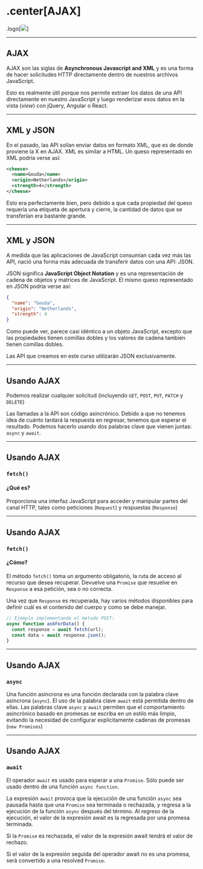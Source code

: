 # .center[AJAX]

.logo[![](https://pataruco.github.io/ga-assets/assets/logos/ga.svg)]

---

## AJAX

AJAX son las siglas de **Asynchronous Javascript and XML** y es una forma de hacer solicitudes HTTP directamente dentro de nuestros archivos JavaScript.

Esto es realmente útil porque nos permite extraer los datos de una API directamente en nuestro JavaScript y luego renderizar esos datos en la vista (_view_) con jQuery, Angular o React.

---

## XML y JSON

En el pasado, las API solían enviar datos en formato XML, que es de donde proviene la X en AJAX. XML es similar a HTML. Un queso representado en XML podría verse así:

```xml
<cheese>
  <name>Gouda</name>
  <origin>Netherlands</origin>
  <strength>4</strength>
</cheese>
```

Esto era perfectamente bien, pero debido a que cada propiedad del queso requería una etiqueta de apertura y cierre, la cantidad de datos que se transferían era bastante grande.

---

## XML y JSON

A medida que las aplicaciones de JavaScript consumían cada vez más las API, nació una forma más adecuada de transferir datos con una API: JSON.

JSON significa **JavaScript Object Notation** y es una representación de cadena de objetos y matrices de JavaScript. El mismo queso representado en JSON podría verse así:

```json
{
  "name": "Gouda",
  "origin": "Netherlands",
  "strength": 4
}
```

Como puede ver, parece casi idéntico a un objeto JavaScript, excepto que las propiedades tienen comillas dobles y los valores de cadena también tienen comillas dobles.

Las API que creamos en este curso utilizarán JSON exclusivamente.

---

## Usando AJAX

Podemos realizar cualquier solicitud (incluyendo `GET`, `POST`, `PUT`, `PATCH` y `DELETE`)

Las llamadas a la API son código asincrónico. Debido a que no tenemos idea de cuánto tardará la respuesta en regresar, tenemos que esperar el resultado. Podemos hacerlo usando dos palabras clave que vienen juntas: `async` y `await`.

---

## Usando AJAX

### `fetch()`

#### ¿Qué es?

Proporciona una interfaz JavaScript para acceder y manipular partes del canal HTTP, tales como peticiones (`Request`) y respuestas (`Response`)

---

## Usando AJAX

### `fetch()`

#### ¿Cómo? 

El método `fetch()` toma un argumento obligatorio, la ruta de acceso al recurso que desea recuperar. Devuelve una `Promise` que resuelve en `Response` a esa petición, sea o no correcta.

Una vez que `Response` es recuperada, hay varios métodos disponibles para definir cuál es el contenido del cuerpo y como se debe manejar.

```js
// Ejemplo implementando el metodo POST:
async function askForData() {
  const response = await fetch(url);
  const data = await response.json();
}
```

---

## Usando AJAX

### `async`

Una función asíncrona es una función declarada con la palabra clave asíncrona (`async`). El uso de la palabra clave `await` está permitida dentro de ellas. Las palabras clave `async` y `await` permiten que el comportamiento asincrónico basado en promesas se escriba en un estilo más limpio, evitando la necesidad de configurar explícitamente cadenas de promesas (`new Promises`)

---

## Usando AJAX

### `await`

El operador `await` es usado para esperar a una `Promise`. Sólo puede ser usado dentro de una función `async function`.

La expresión `await` provoca que la ejecución de una función `async` sea pausada hasta que una `Promise` sea terminada o rechazada, y regresa a la ejecución de la función `async` después del término. Al regreso de la ejecución, el valor de la expresión await es la regresada por una promesa terminada.

Si la `Promise` es rechazada, el valor de la expresión await tendrá el valor de rechazo.

Si el valor de la expresión seguida del operador await no es una promesa, será convertido a una resolved `Promise`.

